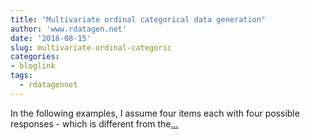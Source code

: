 ```yaml
---
title: "Multivariate ordinal categorical data generation"
author: 'www.rdatagen.net'
date: '2018-08-15'
slug: multivariate-ordinal-categoric
categories:
- bloglink
tags:
  - rdatagennet
---
```


In the following examples, I assume four items each with four possible responses - which is different from the[... <i class="fas fa-external-link-alt"></i>](https://www.rdatagen.net/post/multivariate-ordinal-categorical-data-generation/)

